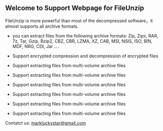 ## Welcome to Support Webpage for FileUnzip

FileUnzip is more powerful than most of the decompressed software，it almost supports all archive formats.

- you can extract files from the following archive formats:
Zip, Zipx, RAR, 7z, Tar, Gzip, Bzip2, CBZ, CBR, LZMA, XZ, CAB, MSI, NSIS, ISO, BIN, MDF, NRG, CDI, Jar ….

- Support encrypted compression and decompression of encrypted files

- Support extracting files from multi-volume archive files

- Support extracting files from multi-volume archive files

- Support extracting files from multi-volume archive files

- Support extracting files from multi-volume archive files

- Support extracting files from multi-volume archive files

- Support extracting files from multi-volume archive files


Contatct us: markluckystar@gmail.com
